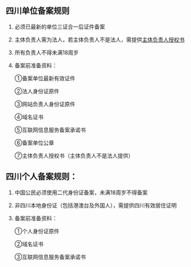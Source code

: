 ## 四川单位备案规则

1. 必须已最新的单位三证合一后证件备案

2. 主体负责人需为法人，若主体负责人不是法人，需提供[主体负责人授权书](https://badownload.s3.cn-north-1.jdcloud-oss.com/buchongziliao/sichuan/shouquanshu.doc)

3. 所有负责人不得未满18周岁

4. 备案前准备资料：

   ①备案单位最新有效证件

   ②法人身份证原件

   ③网站负责人身份证原件
   
   ④域名证书
   
   ⑤互联网信息服务备案承诺书

   ⑥备案单位公章
   
   ⑦主体负责人授权书（主体负责人不是法人提供）

## 四川个人备案规则：

1. 中国公民必须使用二代身份证备案，未满18周岁不得备案

2. 非四川本地身份证（包括港澳台及外国人），需提供四川有效居住证明

3. 备案前准备资料：

   ①个人身份证原件
   
   ②域名证书
   
   ③互联网信息服务备案承诺书
